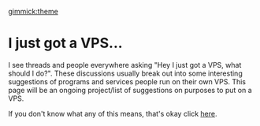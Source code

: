 [gimmick:theme](amelia)
# I just got a VPS... #

I see threads and people everywhere asking "Hey I just got a VPS, what should I
do?".  These discussions usually break out into some interesting suggestions of programs and services people run on their own VPS.  This page will be an ongoing project/list of suggestions on purposes to put on a VPS.
    
If you don't know what any of this means, that's okay click [here](vps.md). 

